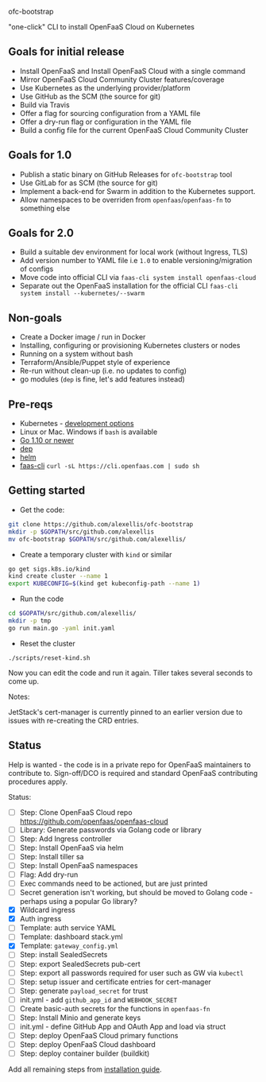 ofc-bootstrap

"one-click" CLI to install OpenFaaS Cloud on Kubernetes

## Goals for initial release

* Install OpenFaaS and Install OpenFaaS Cloud with a single command
* Mirror OpenFaaS Cloud Community Cluster features/coverage
* Use Kubernetes as the underlying provider/platform
* Use GitHub as the SCM (the source for git)
* Build via Travis
* Offer a flag for sourcing configuration from a YAML file
* Offer a dry-run flag or configuration in the YAML file
* Build a config file for the current OpenFaaS Cloud Community Cluster

## Goals for 1.0

* Publish a static binary on GitHub Releases for `ofc-bootstrap` tool
* Use GitLab for as SCM (the source for git)
* Implement a back-end for Swarm in addition to the Kubernetes support.
* Allow namespaces to be overriden from `openfaas`/`openfaas-fn` to something else

## Goals for 2.0

* Build a suitable dev environment for local work (without Ingress, TLS)
* Add version number to YAML file i.e `1.0` to enable versioning/migration of configs
* Move code into official CLI via `faas-cli system install openfaas-cloud`
* Separate out the OpenFaaS installation for the official CLI `faas-cli system install --kubernetes/--swarm`

## Non-goals

* Create a Docker image / run in Docker
* Installing, configuring or provisioning Kubernetes clusters or nodes
* Running on a system without bash
* Terraform/Ansible/Puppet style of experience
* Re-run without clean-up (i.e. no updates to config)
* go modules (`dep` is fine, let's add features instead)

## Pre-reqs

* Kubernetes - [development options](https://blog.alexellis.io/be-kind-to-yourself/)
* Linux or Mac. Windows if `bash` is available
* [Go 1.10 or newer](https://golang.org/dl/)
* [dep](https://github.com/golang/dep)
* [helm](https://docs.helm.sh/using_helm/#installing-helm)
* [faas-cli](https://github.com/openfaas/faas-cli) `curl -sL https://cli.openfaas.com | sudo sh`

## Getting started

* Get the code:

```bash
git clone https://github.com/alexellis/ofc-bootstrap
mkdir -p $GOPATH/src/github.com/alexellis
mv ofc-bootstrap $GOPATH/src/github.com/alexellis/
```

* Create a temporary cluster with `kind` or similar

```bash
go get sigs.k8s.io/kind
kind create cluster --name 1
export KUBECONFIG=$(kind get kubeconfig-path --name 1)
```

* Run the code

```bash
cd $GOPATH/src/github.com/alexellis/
mkdir -p tmp
go run main.go -yaml init.yaml
```

* Reset the cluster

```
./scripts/reset-kind.sh
```

Now you can edit the code and run it again. Tiller takes several seconds to come up.

Notes:

JetStack's cert-manager is currently pinned to an earlier version due to issues with re-creating the CRD entries. 

## Status

Help is wanted - the code is in a private repo for OpenFaaS maintainers to contribute to. Sign-off/DCO is required and standard OpenFaaS contributing procedures apply.

Status:
* [ ] Step: Clone OpenFaaS Cloud repo https://github.com/openfaas/openfaas-cloud
* [ ] Library: Generate passwords via Golang code or library
* [ ] Step: Add Ingress controller
* [ ] Step: Install OpenFaaS via helm
* [ ] Step: Install tiller sa
* [ ] Step: Install OpenFaaS namespaces
* [ ] Flag: Add dry-run
* [ ] Exec commands need to be actioned, but are just printed
* [ ] Secret generation isn't working, but should be moved to Golang code - perhaps using a popular Go library?
* [x] Wildcard ingress
* [x] Auth ingress
* [ ] Template: auth service YAML
* [ ] Template: dashboard stack.yml
* [x] Template: `gateway_config.yml`
* [ ] Step: install SealedSecrets
* [ ] Step: export SealedSecrets pub-cert
* [ ] Step: export all passwords required for user such as GW via `kubectl`
* [ ] Step: setup issuer and certificate entries for cert-manager
* [ ] Step: generate `payload_secret` for trust
* [ ] init.yml - add `github_app_id` and `WEBHOOK_SECRET`
* [ ] Create basic-auth secrets for the functions in `openfaas-fn`
* [ ] Step: Install Minio and generate keys
* [ ] init.yml - define GitHub App and OAuth App and load via struct
* [ ] Step: deploy OpenFaaS Cloud primary functions
* [ ] Step: deploy OpenFaaS Cloud dashboard
* [ ] Step: deploy container builder (buildkit)

Add all remaining steps from [installation guide](https://github.com/openfaas/openfaas-cloud/tree/master/docs).

